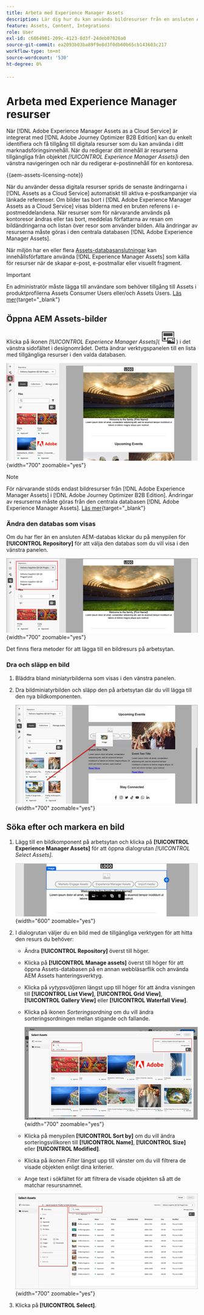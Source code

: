 ```yaml
---
title: Arbeta med Experience Manager Assets
description: Lär dig hur du kan använda bildresurser från en ansluten AEM Assets-databas när du redigerar innehåll i Adobe Journey Optimizer B2B edition.
feature: Assets, Content, Integrations
role: User
exl-id: c6864981-209c-4123-8d3f-24deb07026a0
source-git-commit: ea2093b03ba89f9e8d3f0db60b65cb143603c217
workflow-type: tm+mt
source-wordcount: '530'
ht-degree: 0%

---
```


# Arbeta med Experience Manager resurser

När [!DNL Adobe Experience Manager Assets as a Cloud Service] är integrerat med [!DNL Adobe Journey Optimizer B2B Edition] kan du enkelt identifiera och få tillgång till digitala resurser som du kan använda i ditt marknadsföringsinnehåll. När du redigerar ditt innehåll är resurserna tillgängliga från objektet _[!UICONTROL Experience Manager Assets]_&#x200B;i den vänstra navigeringen och när du redigerar e-postinnehåll för en kontoresa.

{{aem-assets-licensing-note}}

När du använder dessa digitala resurser sprids de senaste ändringarna i [!DNL Assets as a Cloud Service] automatiskt till aktiva e-postkampanjer via länkade referenser. Om bilder tas bort i [!DNL Adobe Experience Manager Assets as a Cloud Service] visas bilderna med en bruten referens i e-postmeddelandena. När resurser som för närvarande används på kontoresor ändras eller tas bort, meddelas författarna av resan om bildändringarna och listan över resor som använder bilden. Alla ändringar av resurserna måste göras i den centrala databasen [!DNL Adobe Experience Manager Assets].

När miljön har en eller flera [Assets-databasanslutningar](../admin/configure-aem-repositories.md) kan innehållsförfattare använda [!DNL Experience Manager Assets] som källa för resurser när de skapar e-post, e-postmallar eller visuellt fragment.

>[!IMPORTANT]
>
>En administratör måste lägga till användare som behöver tillgång till Assets i produktprofilerna Assets Consumer Users eller/och Assets Users. [Läs mer](https://experienceleague.adobe.com/en/docs/experience-manager-cloud-service/content/security/ims-support#managing-products-and-user-access-in-admin-console){target="_blank"}

## Öppna AEM Assets-bilder

Klicka på ikonen _[!UICONTROL Experience Manager Assets]_( ![ Experience Manager Assets-ikon ](../../assets/do-not-localize/icon-assets-aem.svg) ) i det vänstra sidofältet i designområdet. Detta ändrar verktygspanelen till en lista med tillgängliga resurser i den valda databasen.

![Klicka på Assets-väljarikonen för att komma åt bildresurserna](./assets/content-assets-selector-aem-assets.png){width="700" zoomable="yes"}

>[!NOTE]
>
>För närvarande stöds endast bildresurser från [!DNL Adobe Experience Manager Assets] i [!DNL Adobe Journey Optimizer B2B Edition]. Ändringar av resurserna måste göras från den centrala databasen [!DNL Adobe Experience Manager Assets]. [Läs mer](https://experienceleague.adobe.com/en/docs/experience-manager-cloud-service/content/assets/manage/manage-digital-assets){target="_blank"}

### Ändra den databas som visas

Om du har fler än en ansluten AEM-databas klickar du på menypilen för **[!UICONTROL Repository]** för att välja den databas som du vill visa i den vänstra panelen.

![Välj en AEM Assets-databas för att komma åt bildresurserna](./assets/content-assets-selector-aem-repo.png){width="700" zoomable="yes"}

Det finns flera metoder för att lägga till en bildresurs på arbetsytan.

### Dra och släpp en bild

1. Bläddra bland miniatyrbilderna som visas i den vänstra panelen.

1. Dra bildminiatyrbilden och släpp den på arbetsytan där du vill lägga till den nya bildkomponenten.

   ![Dra och släpp en bildresurs](./assets/content-drag-drop-image-aem-assets.png){width="700" zoomable="yes"}

## Söka efter och markera en bild

1. Lägg till en bildkomponent på arbetsytan och klicka på **[!UICONTROL Experience Manager Assets]** för att öppna dialogrutan _[!UICONTROL Select Assets]_.

   ![Välj en resurs för bildkomponenten](./assets/content-image-component-empty.png){width="600" zoomable="yes"}

1. I dialogrutan väljer du en bild med de tillgängliga verktygen för att hitta den resurs du behöver:

   * Ändra **[!UICONTROL Repository]** överst till höger.

   * Klicka på **[!UICONTROL Manage assets]** överst till höger för att öppna Assets-databasen på en annan webbläsarflik och använda AEM Assets hanteringsverktyg.

   * Klicka på _vytypsväljaren_ längst upp till höger för att ändra visningen till **[!UICONTROL List View]**, **[!UICONTROL Grid View]**, **[!UICONTROL Gallery View]** eller **[!UICONTROL Waterfall View]**.

   * Klicka på ikonen _Sorteringsordning_ om du vill ändra sorteringsordningen mellan stigande och fallande.

     ![Använd verktyg i dialogrutan Välj Assets för att hitta och välja en bildresurs](./assets/content-select-assets-dialog-aem.png){width="700" zoomable="yes"}

   * Klicka på menypilen **[!UICONTROL Sort by]** om du vill ändra sorteringsvillkoren till **[!UICONTROL Name]**, **[!UICONTROL Size]** eller **[!UICONTROL Modified]**.

   * Klicka på ikonen _Filter_ längst upp till vänster om du vill filtrera de visade objekten enligt dina kriterier.

   * Ange text i sökfältet för att filtrera de visade objekten så att de matchar resursnamnet.

   ![Använd filter och sökfält för att hitta resursen](./assets/content-select-assets-dialog-aem-filter.png){width="700" zoomable="yes"}

1. Klicka på **[!UICONTROL Select]**.
<!-- 

## Upload assets

To import files to Assets as a Cloud Service, you first need to browse or create the folder to be used for storage. You can then import an asset and add it to your email content. After assets are uploaded, you can [use the image assets as you author content](./assets-overview.md#add-assets-to-your-content).

1. While authoring your content in the email designer, drag an image element into the canvas. 

   The properties on the right reflect the image element selection. 

1. Click **[!UICONTROL Import media]** to open the _[!UICONTROL Upload image]_ dialog.

1. If your file system is open to your image file, drag and drop the file on the box in the dialog.

   ![Upload image file to Assets repository](./assets/email-designer-image-upload.png){width="700" zoomable="yes"}

   You can also click the **[!UICONTROL Select a file from your computer]** link and use your file system to locate and select the image file. Click Open and the image file is displayed in the box.

1. Click **[!UICONTROL Import]**.
-->
